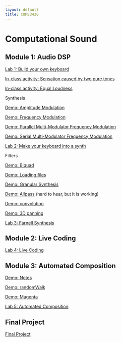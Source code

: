 ```yaml
---
layout: default
title: COMS3430
---
```

 
#  Computational Sound

## Module 1: Audio DSP

[Lab 1: Build your own keyboard](./Lab1.md)

[In-class activity: Sensation caused by two pure tones](../demoFiles/beatingDemo)

[In-class activity: Equal Loudness](../demoFiles/equalLoudness)

Synthesis 

[Demo: Amplitude Modulation](../demoFiles/am)

[Demo: Frequency Modulation](../demoFiles/fm)

[Demo: Parallel Multi-Modulator Frequency Modulation](../demoFiles/parmmfm)

[Demo: Serial Multi-Modulator Frequency Modulation](../demoFiles/sermmfm)

[Lab 2: Make your keyboard into a synth](./Lab2.md)

Filters

[Demo: Biquad](../demoFiles/biquad)

[Demo: Loading files](../demoFiles/loadFile)

[Demo: Granular Synthesis](../demoFiles/granular)

[Demo: Allpass](../demoFiles/allpass) (hard to hear, but it is working)

[Demo: convolution](../demoFiles/convolution)

[Demo: 3D panning](../demoFiles/3dpanning)

[Lab 3: Farnell Synthesis](./Lab3.md)

## Module 2: Live Coding

[Lab 4: Live Coding](./Lab4.md)


## Module 3: Automated Composition

[Demo: Notes](../demoFiles/notes)

[Demo: randomWalk](../demoFiles/randomWalk)

[Demo: Magenta](../demoFiles/magenta)

[Lab 5: Automated Composition](./Lab5.md)

## Final Project

[Final Project](./Final.md)
